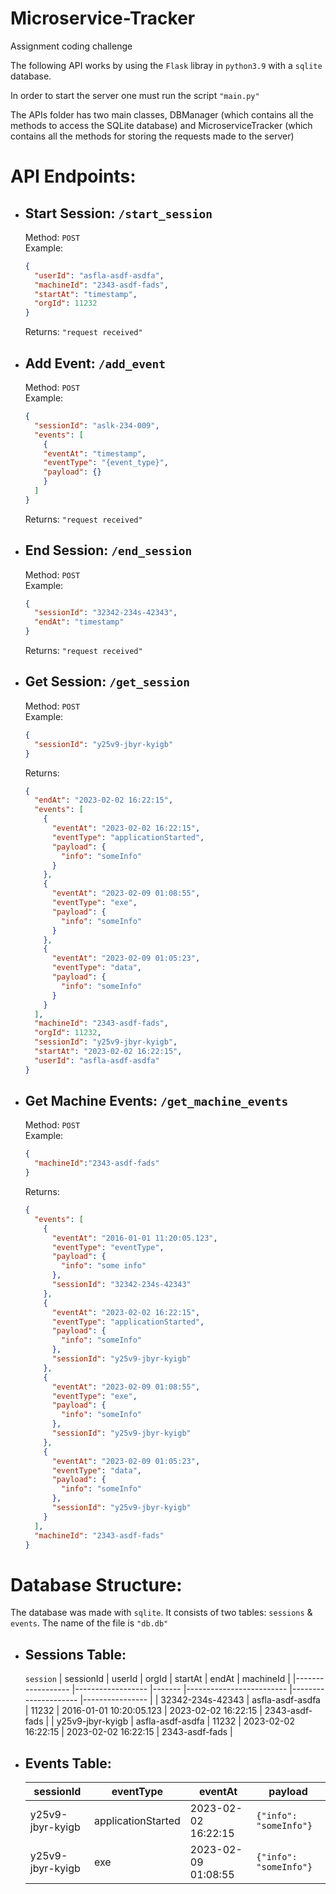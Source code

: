 # Microservice-Tracker
Assignment coding challenge

The following API works by using the `Flask` libray in `python3.9` with a `sqlite` database.

In order to start the server one must run the script `"main.py"`

The APIs folder has two main classes, DBManager (which contains all the methods to access the SQLite database) and MicroserviceTracker (which contains all the methods for storing the requests made to the server)

# API Endpoints:
- ## Start Session: `/start_session`
  Method: `POST` \
  Example:
  ```json
  {
    "userId": "asfla-asdf-asdfa",
    "machineId": "2343-asdf-fads",
    "startAt": "timestamp",
    "orgId": 11232
  }
  ```
  Returns: `"request received"`

- ## Add Event: `/add_event`
  Method: `POST` \
  Example:
  ```json
  {
    "sessionId": "aslk-234-009",
    "events": [
      {
      "eventAt": "timestamp",
      "eventType": "{event_type}",
      "payload": {}
      }
    ]
  }
  ```
  Returns: `"request received"`
- ## End Session: `/end_session`
  Method: `POST` \
  Example: 
  ```json
  {
    "sessionId": "32342-234s-42343",
    "endAt": "timestamp"
  }

  ```
  Returns: `"request received"`
- ## Get Session: `/get_session`
  Method: `POST` \
  Example: 
  ```json
  {
    "sessionId": "y25v9-jbyr-kyigb"
  }
  ```
  Returns: 
  ```json
  {
    "endAt": "2023-02-02 16:22:15",
    "events": [
      {
        "eventAt": "2023-02-02 16:22:15",
        "eventType": "applicationStarted",
        "payload": {
          "info": "someInfo"
        }
      },
      {
        "eventAt": "2023-02-09 01:08:55",
        "eventType": "exe",
        "payload": {
          "info": "someInfo"
        }
      },
      {
        "eventAt": "2023-02-09 01:05:23",
        "eventType": "data",
        "payload": {
          "info": "someInfo"
        }
      }
    ],
    "machineId": "2343-asdf-fads",
    "orgId": 11232,
    "sessionId": "y25v9-jbyr-kyigb",
    "startAt": "2023-02-02 16:22:15",
    "userId": "asfla-asdf-asdfa"
  }
  ```
- ## Get Machine Events: `/get_machine_events`
  Method: `POST` \
  Example: 
  ```json
  {
    "machineId":"2343-asdf-fads"
  }
  ```
  Returns: 
  ```json
  {
    "events": [
      {
        "eventAt": "2016-01-01 11:20:05.123",
        "eventType": "eventType",
        "payload": {
          "info": "some info"
        },
        "sessionId": "32342-234s-42343"
      },
      {
        "eventAt": "2023-02-02 16:22:15",
        "eventType": "applicationStarted",
        "payload": {
          "info": "someInfo"
        },
        "sessionId": "y25v9-jbyr-kyigb"
      },
      {
        "eventAt": "2023-02-09 01:08:55",
        "eventType": "exe",
        "payload": {
          "info": "someInfo"
        },
        "sessionId": "y25v9-jbyr-kyigb"
      },
      {
        "eventAt": "2023-02-09 01:05:23",
        "eventType": "data",
        "payload": {
          "info": "someInfo"
        },
        "sessionId": "y25v9-jbyr-kyigb"
      }
    ],
    "machineId": "2343-asdf-fads"
  }
  ```
  
# Database Structure:
The database was made with `sqlite`. It consists of two tables: `sessions` & `events`. The name of the file is `"db.db"`
- ## Sessions Table:
  `session`
  | sessionId        	| userId           	| orgId 	| startAt                 	| endAt               	| machineId      	|
  |------------------	|------------------	|-------	|-------------------------	|---------------------	|----------------	|
  | 32342-234s-42343 	| asfla-asdf-asdfa 	| 11232 	| 2016-01-01 10:20:05.123 	| 2023-02-02 16:22:15 	| 2343-asdf-fads 	|
  | y25v9-jbyr-kyigb 	| asfla-asdf-asdfa 	| 11232 	| 2023-02-02 16:22:15     	| 2023-02-02 16:22:15 	| 2343-asdf-fads 	|
  
- ## Events Table:
  | sessionId        	| eventType          	| eventAt             	| payload              	|
  |------------------	|--------------------	|---------------------	|----------------------	|
  | y25v9-jbyr-kyigb 	| applicationStarted 	| 2023-02-02 16:22:15 	| `{"info": "someInfo"}` 	|
  | y25v9-jbyr-kyigb 	| exe                	| 2023-02-09 01:08:55 	| `{"info": "someInfo"}` 	|
  
  

